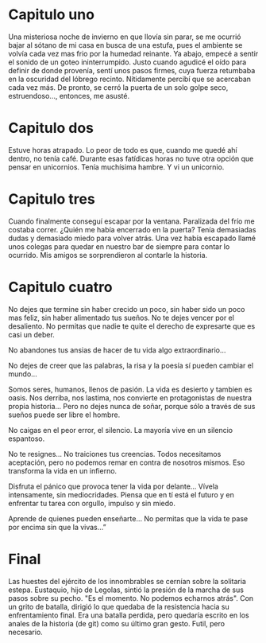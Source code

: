 # Capitulo uno

Una misteriosa noche de invierno en que llovía sin parar, se me ocurrió bajar al sótano de mi casa en busca de una estufa, pues el ambiente se volvía cada vez mas frio por la humedad reinante. Ya abajo, empecé a sentir el sonido de un goteo ininterrumpido. Justo cuando agudicé el oído para definir de donde provenía, sentí unos pasos firmes, cuya fuerza retumbaba en la oscuridad del lóbrego recinto. Nítidamente percibí que se acercaban cada vez más. De pronto, se cerró la puerta de un solo golpe seco, estruendoso..., entonces, me asusté.


# Capitulo dos
Estuve horas atrapado. Lo peor de todo es que, cuando me quedé ahí dentro, no tenía café. Durante esas fatídicas horas no tuve otra opción que pensar en unicornios. Tenía muchísima hambre. Y vi un unicornio.

# Capitulo tres
Cuando finalmente conseguí escapar por la ventana. Paralizada del frío me costaba correr. ¿Quién me había encerrado en la puerta? Tenía demasiadas dudas y demasiado miedo para volver atrás. 
Una vez había escapado llamé unos colegas para quedar en nuestro bar de siempre para contar lo ocurrido. Mis amigos se sorprendieron al contarle la historia.

# Capitulo cuatro

No dejes que termine sin haber crecido un poco,
sin haber sido un poco mas feliz,
sin haber alimentado tus sueños.
No te dejes vencer por el desaliento.
No permitas que nadie
te quite el derecho de
expresarte que es casi un deber.

No abandones tus ansias de hacer de tu vida
algo extraordinario…

No dejes de creer que las palabras, la risa y la poesía
sí pueden cambiar el mundo…

Somos seres, humanos, llenos de pasión.
La vida es desierto y tambien es oasis.
Nos derriba, nos lastima, nos convierte en
protagonistas de nuestra propia historia…
Pero no dejes nunca de soñar,
porque sólo a través de sus sueños
puede ser libre el hombre.

No caigas en el peor error, el silencio.
La mayoría vive en un silencio espantoso.

No te resignes…
No traiciones tus creencias. Todos necesitamos
aceptación, pero no podemos remar en
contra de nosotros mismos.
Eso transforma la vida en un infierno.

Disfruta el pánico que provoca tener
la vida por delante…
Vívela intensamente,
sin mediocridades.
Piensa que en tí está el futuro y en
enfrentar tu tarea con orgullo, impulso
y sin miedo.

Aprende de quienes pueden enseñarte…
No permitas que la vida
te pase por encima
sin que la vivas…”

# Final
Las huestes del ejército de los innombrables se cernían sobre la solitaria estepa. Eustaquio, hijo de Legolas, sintió la presión de la marcha de sus pasos sobre su pecho. "Es el momento. No podemos echarnos atrás". Con un grito de batalla, dirigió lo que quedaba de la resistencia hacia su enfrentamiento final. Era una batalla perdida, pero quedaría escrito en los anales de la historia (de git) como su último gran gesto. Futil, pero necesario.

